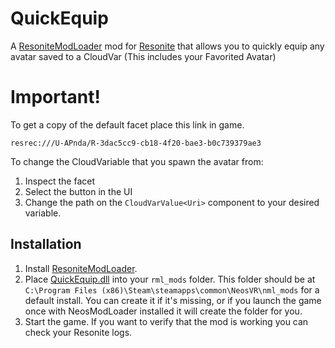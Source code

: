 # QuickEquip
A [ResoniteModLoader](https://github.com/resonite-modding-group/ResoniteModLoader) mod for [Resonite](https://resonite.com/) that allows you to quickly equip any avatar saved to a CloudVar<Uri> (This includes your Favorited Avatar)

# Important!
To get a copy of the default facet place this link in game.
```
resrec:///U-APnda/R-3dac5cc9-cb18-4f20-bae3-b0c739379ae3
```
To change the CloudVariable that you spawn the avatar from:
1. Inspect the facet
1. Select the button in the UI
1. Change the path on the `CloudVarValue<Uri>` component to your desired variable. 



## Installation
1. Install [ResoniteModLoader](https://github.com/resonite-modding-group/ResoniteModLoader).
1. Place [QuickEquip.dll](https://github.com/Ap6661/QuickEquip/releases/latest/download/QuickEquip.dll) into your `rml_mods` folder. This folder should be at `C:\Program Files (x86)\Steam\steamapps\common\NeosVR\nml_mods` for a default install. You can create it if it's missing, or if you launch the game once with NeosModLoader installed it will create the folder for you.
1. Start the game. If you want to verify that the mod is working you can check your Resonite logs.
